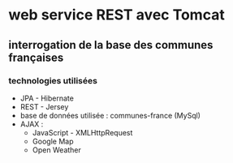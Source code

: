 # web service REST avec Tomcat
## interrogation de la base des communes françaises
### technologies utilisées
* JPA - Hibernate
* REST - Jersey
* base de données utilisée : communes-france (MySql)
* AJAX :
  * JavaScript - XMLHttpRequest
  * Google Map
  * Open Weather
